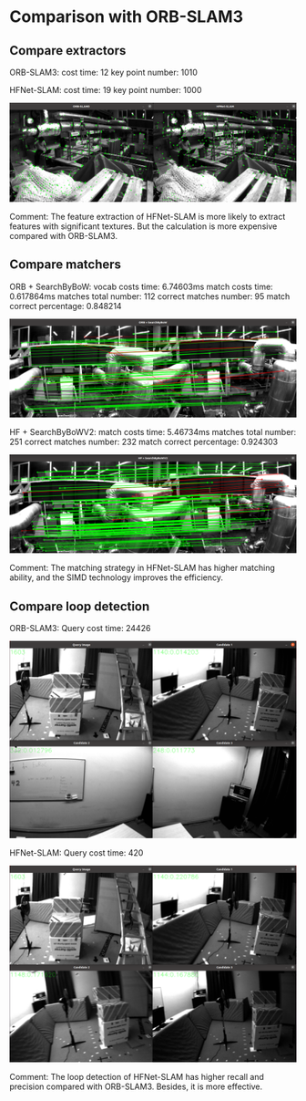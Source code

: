 # Comparison with ORB-SLAM3

## Compare extractors

ORB-SLAM3:
cost time: 12
key point number: 1010

HFNet-SLAM:
cost time: 19
key point number: 1000

<img src="result/compare_extractors.png" width="600" title="compare_extractors">

Comment: The feature extraction of HFNet-SLAM is more likely to extract features with significant textures. But the calculation is more expensive compared with ORB-SLAM3.

## Compare matchers

ORB + SearchByBoW:
vocab costs time: 6.74603ms
match costs time: 0.617864ms
matches total number: 112
correct matches number: 95
match correct percentage: 0.848214

<img src="result/compare_matchers ORB-SLAM3.png" width="600" title="compare_matchers ORB-SLAM3">

HF + SearchByBoWV2:
match costs time: 5.46734ms
matches total number: 251
correct matches number: 232
match correct percentage: 0.924303

<img src="result/compare_matchers HFNet-SLAM.png" width="600" title="compare_matchers HFNet-SLAM">

Comment: The matching strategy in HFNet-SLAM has higher matching ability, and the SIMD technology improves the efficiency.

## Compare loop detection

ORB-SLAM3: 
Query cost time: 24426

<img src="result/compare_loop_detection ORB-SLAM3.png" width="600" title="compare_loop_detection ORB-SLAM3">

HFNet-SLAM: 
Query cost time: 420

<img src="result/compare_loop_detection HFNet-SLAM.png" width="600" title="compare_loop_detection HFNet-SLAM">

Comment: The loop detection of HFNet-SLAM has higher recall and precision compared with ORB-SLAM3. Besides, it is more effective.
